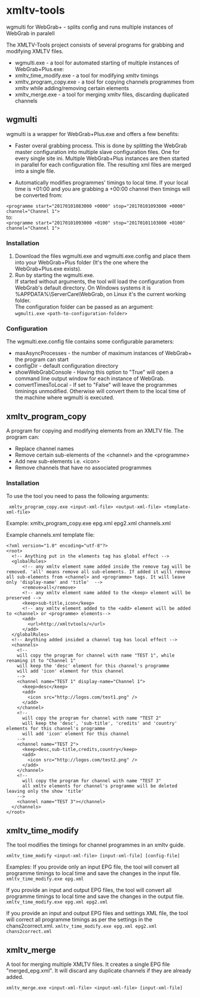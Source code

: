 # xmltv-tools
wgmulti for WebGrab+ - splits config and runs multiple instances of WebGrab in paralell 


The XMLTV-Tools project consists of several programs for grabbing and modifying XMLTV files.

* wgmulti.exe - a tool for automated starting of multiple instances of WebGrab+Plus.exe:
* xmltv_time_modify.exe - a tool for modifying xmltv timings
* xmltv_program_copy.exe - a tool for copying channels programmes from xmltv while adding/removing certain elements 
* xmltv_merge.exe - a tool for merging xmltv files, discarding duplicated channels

## wgmulti

wgmulti is a wrapper for WebGrab+Plus.exe and offers a few benefits:

* Faster overal grabbing process. 
This is done by splitting the WebGrab master configuration into multiple slave configuration files. One for every single site ini. 
Multiple WebGrab+Plus instances are then started in parallel for each configuration file. The resulting xml files are merged into a single file.

* Automatically modifies programmes' timings to local time.
If your local time is +01:00 and you are grabbing a +00:00 channel then timings will be converted from:

``` <programme start="20170101083000 +0000" stop="20170101093000 +0000" channel="Channel 1"> ```  
to:  
``` <programme start="20170101093000 +0100" stop="20170101103000 +0100" channel="Channel 1"> ```



### Installation

1. Download the files wgmulti.exe and wgmulti.exe.config and place them into your WebGrab+Plus folder (It's the one where the WebGrab+Plus.exe exists).
2. Run by starting the wgmulti.exe.  
If started without arguments, the tool will load the configuration from WebGrab's default directory. On Windows systems it is %APPDATA%\ServerCare\WebGrab\, on Linux it's the current working folder.  
The configuration folder can be passed as an argument:  
``` wgmulti.exe <path-to-configuration-folder> ```

### Configuration

The wgmulti.exe.config file contains some configurable parameters:
* maxAsyncProcesses - the number of maximum instances of WebGrab+ the program can start
* configDir - default configuration directory
* showWebGrabConsole - Having this option to "True" will open a command line output window for each instance of WebGrab. 
* convertTimesToLocal - If set to "False" will leave the programmes timinings unmodified. Otherwise will convert them to the local time of the machine where wgmulti is executed.


## xmltv_program_copy

A program for copying and modifying elements from an XMLTV file. 
The program can:

* Replace channel names
* Remove certain sub-elements of the &lt;channel&gt; and the &lt;programme&gt;
* Add new sub-elements i.e. &lt;icon&gt;
* Remove channels that have no associated programmes

### Installation
To use the tool you need to pass the following arguments:

``` xmltv_program_copy.exe <input-xml-file> <output-xml-file> <template-xml-file>```

Example:
xmltv_program_copy.exe epg.xml epg2.xml channels.xml

Example channels.xml template file:
```
<?xml version="1.0" encoding="utf-8"?>
<root>
  <!-- Anything put in the elements tag has global effect -->
  <globalRules>
      <!-- any xmltv element name added inside the remove tag will be removed. 'all' means remove all sub-elements. If added it will remove all sub-elements from <channel> and <programme> tags. It will leave only 'display-name' and 'title'  --> 
      <remove>all</remove>
      <!-- any xmltv element name added to the <keep> element will be preserved --> 
      <keep>sub-title,icon</keep>
      <!-- any xmltv element added to the <add> element will be added to <channel> or <programme> elements--> 
      <add>
        <url>http://xmltvtools/</url>
      </add>
  </globalRules>
  <!-- Anything added insided a channel tag has local effect -->  
  <channels>
    <!-- 
    will copy the program for channel with name "TEST 1", while renaming it to "Channel 1" 
    will keep the 'desc' element for this channel's programme
    will add 'icon' element for this channel
    -->  
    <channel name="TEST 1" display-name="Channel 1">
      <keep>desc</keep>
      <add>
        <icon src="http://logos.com/test1.png" />
      </add>
    </channel>
    <!-- 
      will copy the program for channel with name "TEST 2" 
      will keep the 'desc', 'sub-title', 'credits' and 'country' elements for this channel's programme
      will add 'icon' element for this channel
    -->      
    <channel name="TEST 2">
      <keep>desc,sub-title,credits,country</keep>
      <add>
        <icon src="http://logos.com/test2.png" />
      </add>
    </channel>
    <!-- 
      will copy the program for channel with name "TEST 3" 
      all xmltv elements for channel's programme will be deleted leaving only the show 'title'
    -->      
    <channel name="TEST 3"></channel>
  </channels>
</root>

```

## xmltv_time_modify

The tool modifies the timings for channel programmes in an xmltv guide. 

``` xmltv_time_modify <input-xml-file> [input-xml-file] [config-file] ```

Examples:
If you provide only an input EPG file, the tool will convert all programme timings to local time and save the changes in the input file.
 ``` xmltv_time_modify.exe epg.xml ``` 

If you provide an input and output EPG files, the tool will convert all programme timings to local time and save the changes in the output file. 
 ``` xmltv_time_modify.exe epg.xml epg2.xml ``` 

If you provide an input and output EPG files and settings XML file, the tool will correct all programme timings as per the settings in the chans2correct.xml. 
 ``` xmltv_time_modify.exe epg.xml epg2.xml chans2correct.xml ``` 

## xmltv_merge

A tool for merging multiple XMLTV files. It creates a single EPG file "merged_epg.xml". It will discard any duplicate channels if they are already added.

 ``` xmltv_merge.exe <input-xml-file> <input-xml-file> [input-xml-file] ```


